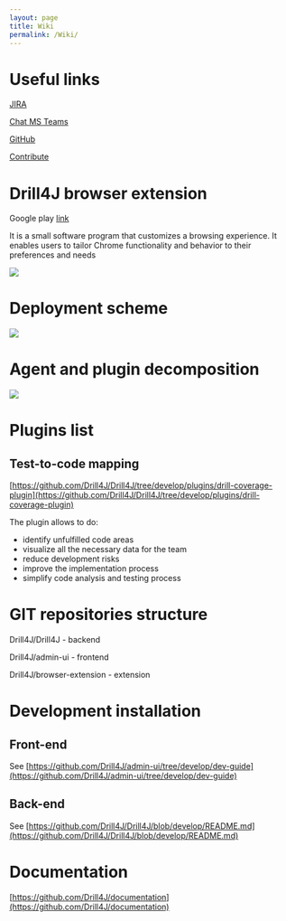 ```yaml
---
layout: page
title: Wiki
permalink: /Wiki/
---
```


# Useful links

[JIRA](https://jiraeu.epam.com/projects/EPMDJ/summary)

[Chat MS Teams](https://teams.microsoft.com/l/team/19%3a193e223ed7f7454ab21c44b0f607b02f%40thread.skype/conversations?groupId=8864428e-aa21-4db2-9010-e929b8ac92b3&tenantId=b41b72d0-4e9f-4c26-8a69-f949f367c91d)

[GitHub](https://github.com/Drill4J)

[Contribute](https://contribute.epam.com/products/136)

# Drill4J browser extension
Google play [link](https://chrome.google.com/webstore/detail/drill4j-browser-extension/lhlkfdlgddnmbhhlcopcliflikibeplm?hl=ru)

It is a small software program that customizes a browsing experience. It enables users to tailor Chrome functionality and behavior to their preferences and needs

![](https://user-images.githubusercontent.com/45354520/59715780-41f82880-921d-11e9-8727-bbf6d1c2ff94.png)


# Deployment scheme
![](https://user-images.githubusercontent.com/45354520/59715411-715a6580-921c-11e9-85a9-ccf98ae337d1.png)


# Agent and plugin decomposition
![](https://user-images.githubusercontent.com/45354520/59715781-41f82880-921d-11e9-8fa9-16ee969b06ec.png)



# Plugins list
## Test-to-code mapping
[https://github.com/Drill4J/Drill4J/tree/develop/plugins/drill-coverage-plugin](https://github.com/Drill4J/Drill4J/tree/develop/plugins/drill-coverage-plugin)

The plugin allows to do:

* identify unfulfilled code areas
* visualize all the necessary data for the team
* reduce development risks
* improve the implementation process
* simplify code analysis and testing process

# GIT repositories structure


Drill4J/Drill4J - backend

Drill4J/admin-ui - frontend

Drill4J/browser-extension - extension


# Development installation

## Front-end
See [https://github.com/Drill4J/admin-ui/tree/develop/dev-guide](https://github.com/Drill4J/admin-ui/tree/develop/dev-guide)


## Back-end
See [https://github.com/Drill4J/Drill4J/blob/develop/README.md](https://github.com/Drill4J/Drill4J/blob/develop/README.md)

# Documentation
[https://github.com/Drill4J/documentation](https://github.com/Drill4J/documentation)
